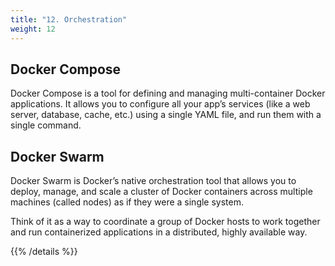 ```yaml
---
title: "12. Orchestration"
weight: 12
---
```


## Docker Compose
Docker Compose is a tool for defining and managing multi-container Docker applications. It allows you to configure all your app’s services (like a web server, database, cache, etc.) using a single YAML file, and run them with a single command.

## Docker Swarm
Docker Swarm is Docker’s native orchestration tool that allows you to deploy, manage, and scale a cluster of Docker containers across multiple machines (called nodes) as if they were a single system.

Think of it as a way to coordinate a group of Docker hosts to work together and run containerized applications in a distributed, highly available way.

{{% /details %}}
